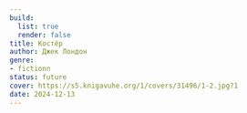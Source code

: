```yaml
---
build:
  list: true
  render: false
title: Костёр
author: Джек Лондон
genre:
- fictionn
status: future
cover: https://s5.knigavuhe.org/1/covers/31496/1-2.jpg?1
date: 2024-12-13
---
```


